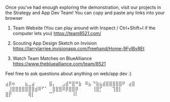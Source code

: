 Once you've had enough exploring the demonstration, visit our projects in the Strategy and App Dev Team!
You can copy and paste any links into your browser

1. Team Website
(You can play around with Inspect / Ctrl+Shift+I if the computer lets you)
https://team8521.com/

2. Scouting App Design Sketch on Invision
https://larrylarriee.invisionapp.com/freehand/Home-9FylBvREt

3. Watch Team Matches on BlueAlliance
https://www.thebluealliance.com/team/8521

Feel free to ask questions about anything on web/app dev :)

⣴⡿⠶⠀⠀⠀⣦⣀⣴⠀⠀⠀⠀
⣿⡄⠀⠀⣠⣾⠛⣿⠛⣷⠀⠿⣦
⠙⣷⣦⣾⣿⣿⣿⣿⣿⠟⠀⣴⣿
⠀⣸⣿⣿⣿⣿⣿⣿⣿⣾⠿⠋⠁
⠀⣿⣿⣿⠿⡿⣿⣿⡿⠀⠀⠀⠀
⢸⣿⡋⠀⠀⠀⢹⣿⡇⠀⠀⠀⠀
⣿⡟⠀⠀⠀⠀⠀⢿⡇⠀⠀⠀⠀
⠉⠁⠀⠀⠀⠀⠀⠸⠇⠀⠀⠀⠀
